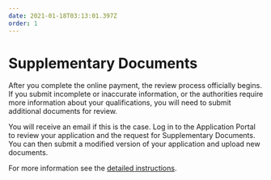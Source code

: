 ```yaml
---
date: 2021-01-18T03:13:01.397Z
order: 1
---
```

# Supplementary Documents

After you complete the online payment, the review process officially begins. If you submit incomplete or inaccurate information, or the authorities require more information about your qualifications, you will need to submit additional documents for review.

You will receive an email if this is the case. Log in to the Application Portal to review your application and the request for Supplementary Documents. You can then submit a modified version of your application and upload new documents.

For more information see the [detailed instructions](/en/application/#submitting-additional-documents--rejection).
